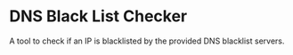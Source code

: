 # DNS Black List Checker
A tool to check if an IP is blacklisted by the provided DNS blacklist servers.

